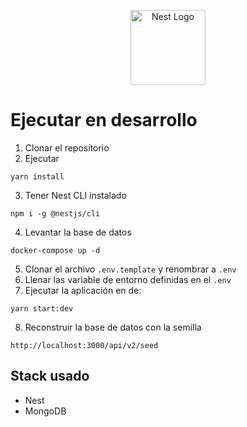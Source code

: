 <p align="center">
  <a href="http://nestjs.com/" target="blank"><img src="https://nestjs.com/img/logo-small.svg" width="120" alt="Nest Logo" /></a>
</p>

# Ejecutar en desarrollo

1. Clonar el repositorio
2. Ejecutar
```
yarn install
```
3. Tener Nest CLI instalado
```
npm i -g @nestjs/cli
```
4. Levantar la base de datos
```
docker-compose up -d
```
5. Clonar el archivo ```.env.template``` y renombrar a ```.env```
6. Llenar las variable de entorno definidas en el ```.env```
7. Ejecutar la aplicación en de:
```
yarn start:dev
```
8. Reconstruir la base de datos con la semilla
```
http://localhost:3000/api/v2/seed
```

## Stack usado
* Nest
* MongoDB